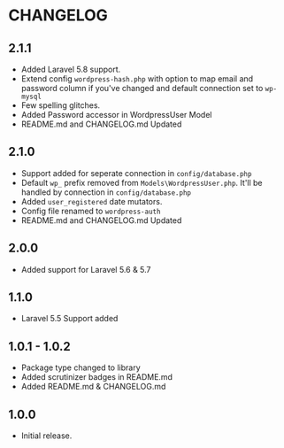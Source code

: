 # CHANGELOG

## 2.1.1
 - Added Laravel 5.8 support.
 - Extend config `wordpress-hash.php` with option to map email and password column if you've changed and default connection set to `wp-mysql`
 - Few spelling glitches.
 - Added Password accessor in WordpressUser Model
 - README.md and CHANGELOG.md Updated

## 2.1.0
 - Support added for seperate connection in `config/database.php`
 - Default `wp_` prefix removed from `Models\WordpressUser.php`. It'll be handled by connection in `config/database.php`
 - Added `user_registered` date mutators.
 - Config file renamed to `wordpress-auth`
 - README.md and CHANGELOG.md Updated

## 2.0.0
 - Added support for Laravel 5.6 & 5.7

## 1.1.0
 - Laravel 5.5 Support added

## 1.0.1 - 1.0.2
 - Package type changed to library
 - Added scrutinizer badges in README.md
 - Added README.md & CHANGELOG.md

## 1.0.0
 - Initial release.
